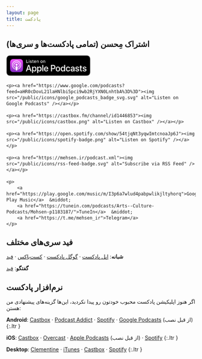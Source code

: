 ```yaml
---
layout: page
title: پادکست
---
```

<style>
#sub a { border: none; }
#sub img { width: 14rem; max-width: 60%; }
</style>

## اشتراک مِحسن (تمامی پادکست‌ها و سری‌ها)
<div class="center" id="sub">
	<p><a href="https://itunes.apple.com/us/podcast/%D9%85-%D8%AD%D8%B3%D9%86/id1431035380"><img src="/public/icons/US_UK_Apple_Podcasts_Listen_Badge_RGB.svg" alt="Listen on Apple Podcasts (iTunes)" /></a></p>

	<p><a href="https://www.google.com/podcasts?feed=aHR0cDovL21laHNlbi5pci9wb2RjYXN0LnhtbA%3D%3D"><img src="/public/icons/google_podcasts_badge_svg.svg" alt="Listen on Google Podcasts" /></a></p>

	<p><a href="https://castbox.fm/channel/id1446853"><img src="/public/icons/castbox.png" alt="Listen on Castbox" /></a></p>

	<p><a href="https://open.spotify.com/show/54tjqNt3yqwImtcnoaJp6J"><img src="/public/icons/spotify-badge.png" alt="Listen on Spotify" /></a></p>

	<p><a href="https://mehsen.ir/podcast.xml"><img src="/public/icons/rss-feed-badge.svg" alt="Subscribe via RSS Feed" /></a></p>

	<p>
		<a href="https://play.google.com/music/m/I3p6a7wlud4pabpwlikjltyhorq">Google Play Music</a>  &middot;
		<a href="https://tunein.com/podcasts/Arts--Culture-Podcasts/Mohsen-p1183187/">TuneIn</a>  &middot;
		<a href="https://t.me/mehsen_ir">Telegram</a>
	</p>

</div>

## فید سری‌های مختلف
  
**شبانه**: 
[اپل پادکست](https://itunes.apple.com/us/podcast/%D8%B4%D8%A8%D8%A7%D9%86%D9%87/id1455731267?mt=2) &middot;
[گوگل پادکست](https://www.google.com/podcasts?feed=aHR0cDovL21laHNlbi5pci9zaGFiYW5lLnhtbA%3D%3D) &middot;
[کست‌باکس](https://castbox.fm/channel/id1484724) &middot;
[فید](https://mehsen.ir/shabane.xml) 

**گفتگو**: [فید](https://mehsen.ir/goftego.xml)

## نرم‌افزار پادکست
اگر هنوز اپلیکیشن پادکست محبوب خودتون رو پیدا نکردید، این‌ها گزینه‌های پیشنهادی من هستن:

**Android**:
[Castbox](https://play.google.com/store/apps/details?id=fm.castbox.audiobook.radio.podcast)
&middot;
[Podcast Addict](https://play.google.com/store/apps/details?id=com.bambuna.podcastaddict)
&middot;
[Spotify](https://play.google.com/store/apps/details?id=com.spotify.music)
&middot;
[Google Podcasts](https://play.google.com/store/apps/details?id=com.google.android.apps.podcasts) (از قبل نصب)
{:.ltr }

**iOS**:
[Castbox](https://itunes.apple.com/app/castbox-radio/id1243410543?mt=8)
&middot;
[Overcast](https://itunes.apple.com/us/app/overcast-podcast-player/id888422857?mt=8)
&middot;
[Apple Podcasts](https://itunes.apple.com/us/app/podcasts/id525463029?mt=8) (از قبل نصب)
&middot; 
[Spotify](https://itunes.apple.com/us/app/spotify-music/id324684580?mt=8)
{:.ltr }

**Desktop**:
[Clementine](https://www.clementine-player.org/)
&middot; 
[iTunes](https://www.apple.com/itunes/)
&middot; 
[Castbox](https://castbox.fm/)
&middot; 
[Spotify](https://www.spotify.com/)
{:.ltr }

